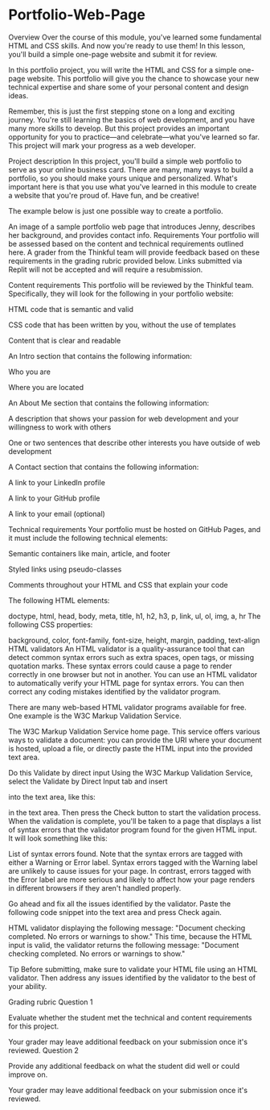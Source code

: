 # Portfolio-Web-Page

Overview
Over the course of this module, you've learned some fundamental HTML and CSS skills. And now you're ready to use them! In this lesson, you'll build a simple one-page website and submit it for review.

In this portfolio project, you will write the HTML and CSS for a simple one-page website. This portfolio will give you the chance to showcase your new technical expertise and share some of your personal content and design ideas.

Remember, this is just the first stepping stone on a long and exciting journey. You're still learning the basics of web development, and you have many more skills to develop. But this project provides an important opportunity for you to practice—and celebrate—what you've learned so far. This project will mark your progress as a web developer.

Project description
In this project, you'll build a simple web portfolio to serve as your online business card. There are many, many ways to build a portfolio, so you should make yours unique and personalized. What's important here is that you use what you've learned in this module to create a website that you're proud of. Have fun, and be creative!

The example below is just one possible way to create a portfolio.

An image of a sample portfolio web page that introduces Jenny, describes her background, and provides contact info.
Requirements
Your portfolio will be assessed based on the content and technical requirements outlined here. A grader from the Thinkful team will provide feedback based on these requirements in the grading rubric provided below. Links submitted via Replit will not be accepted and will require a resubmission.

Content requirements
This portfolio will be reviewed by the Thinkful team. Specifically, they will look for the following in your portfolio website:

HTML code that is semantic and valid

CSS code that has been written by you, without the use of templates

Content that is clear and readable

An Intro section that contains the following information:

Who you are

Where you are located

An About Me section that contains the following information:

A description that shows your passion for web development and your willingness to work with others

One or two sentences that describe other interests you have outside of web development

A Contact section that contains the following information:

A link to your LinkedIn profile

A link to your GitHub profile

A link to your email (optional)

Technical requirements
Your portfolio must be hosted on GitHub Pages, and it must include the following technical elements:

Semantic containers like main, article, and footer

Styled links using pseudo-classes

Comments throughout your HTML and CSS that explain your code

The following HTML elements:

doctype, html, head, body, meta, title,
h1, h2, h3, p, link, ul, ol, img, a, hr
The following CSS properties:

background, color, font-family, font-size,
height, margin, padding, text-align
HTML validators
An HTML validator is a quality-assurance tool that can detect common syntax errors such as extra spaces, open tags, or missing quotation marks. These syntax errors could cause a page to render correctly in one browser but not in another. You can use an HTML validator to automatically verify your HTML page for syntax errors. You can then correct any coding mistakes identified by the validator program.

There are many web-based HTML validator programs available for free. One example is the W3C Markup Validation Service.

The W3C Markup Validation Service home page.
This service offers various ways to validate a document: you can provide the URI where your document is hosted, upload a file, or directly paste the HTML input into the provided text area.

Do this
Validate by direct input
Using the W3C Markup Validation Service, select the Validate by Direct Input tab and insert <div> into the text area, like this:

<div> in the text area.
Then press the Check button to start the validation process. When the validation is complete, you'll be taken to a page that displays a list of syntax errors that the validator program found for the given HTML input. It will look something like this:

List of syntax errors found.
Note that the syntax errors are tagged with either a Warning or Error label. Syntax errors tagged with the Warning label are unlikely to cause issues for your page. In contrast, errors tagged with the Error label are more serious and likely to affect how your page renders in different browsers if they aren't handled properly.

Go ahead and fix all the issues identified by the validator. Paste the following code snippet into the text area and press Check again.

<!DOCTYPE html>
<html lang="en">
<head>
  <title>Document</title>
</head>
<body>
  <div>
  </div>
</body>
</html>
HTML validator displaying the following message: "Document checking completed. No errors or warnings to show."
This time, because the HTML input is valid, the validator returns the following message: "Document checking completed. No errors or warnings to show."

Tip
Before submitting, make sure to validate your HTML file using an HTML validator. Then address any issues identified by the validator to the best of your ability.

Grading rubric
Question 1

Evaluate whether the student met the technical and content requirements for this project.

Your grader may leave additional feedback on your submission once it's reviewed.
Question 2

Provide any additional feedback on what the student did well or could improve on.

Your grader may leave additional feedback on your submission once it's reviewed.
